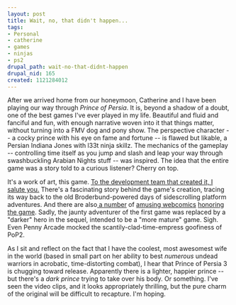 ```yaml
--- 
layout: post
title: Wait, no, that didn't happen...
tags: 
- Personal
- catherine
- games
- ninjas
- ps2
drupal_path: wait-no-that-didnt-happen
drupal_nid: 165
created: 1121284012
---
```

After we arrived home from our honeymoon, Catherine and I have been playing our way through <em>Prince of Persia</em>. It is, beyond a shadow of a doubt, one of the best games I've ever played in my life. Beautiful and fluid and fanciful and fun, with enough narrative woven into it that things matter, without turning into a FMV dog and pony show. The perspective character -- a cocky prince with his eye on fame and fortune -- is flawed but likable, a Persian Indiana Jones with l33t ninja skillz. The mechanics of the gameplay -- controlling time itself as you jump and slash and leap your way through swashbuckling Arabian Nights stuff -- was inspired. The idea that the entire game was a story told to a curious listener? Cherry on top.



It's a work of art, this game. <a href="http://www.gamespot.com/features/6079652/index.html">To the development team that created it, I salute you.</a> There's a fascinating story behind the game's creation, tracing its way back to the old Broderbund-powered days of sidescrolling platform adventures. And there are also<a href="http://www.vgcats.com/comics/?strip_id=83"> a number</a> of <a href="http://www.vgcats.com/comics/?strip_id=85">amusing webcomics</a> <a href="http://www.penny-arcade.com/view.php?date=2003-11-14">honoring the game</a>. Sadly, the jaunty adventurer of the first game was replaced by a "darker" hero in the sequel, intended to be a "more mature" game. Sigh. Even Penny Arcade mocked the scantily-clad-time-empress goofiness of PoP2.



As I sit and reflect on the fact that I have the coolest, most awesomest wife in the world (based in small part on her ability to best <em>numerous</em>  undead warriors in acrobatic, time-distorting combat), I hear that Prince of Persia 3 is chugging toward release. Apparently there is a lighter, happier prince -- but there's a <em>dark prince</em> trying to take over his body. Or something. I've seen the video clips, and it looks appropriately thrilling, but the pure charm of the original will be difficult to recapture. I'm hoping.
